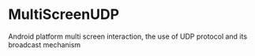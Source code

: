 # MultiScreenUDP
Android platform multi screen interaction, the use of UDP protocol and its broadcast mechanism

